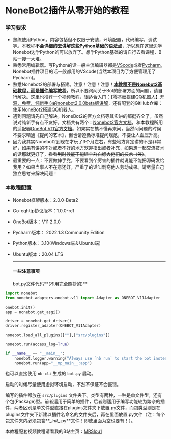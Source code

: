# NoneBot2插件从零开始的教程  

### 学习要求  

- 熟练使用Python。内容包括但不仅限于安装，环境配置，代码编写，调试等。本教程**不会详细的去讲解这些Python基础的语法点**，所以想在这里边学Nonebot边学Python的可以放弃了。想学Python基础的请自行去看课程，B站一搜一大堆。
- 熟悉常用编辑器。写Python的话一般主流编辑器都是[VScode](https://code.visualstudio.com/)或者[Pycharm](https://www.jetbrains.com/pycharm/download/#section=windows)，Nonebot插件项目的话一般都用的VScode(当然本项目为了方便管理用了Pycharm)。
- 熟悉Nonebot2的部署与搭建。注意！注意！注意！**<u>本教程不是Nonebot2基础教程，而是插件编写教程</u>**，所以不要询问关于Bot的部署方面的问题，请自行解决。这里也推荐一个视频教程，很适合入门：[【零基础搭建QQ机器人】开源、免费、纯新手向的nonebot2.0.0beta版讲解](https://www.bilibili.com/video/BV1aZ4y1f7e2)，还有配套的GitHub仓库：[使用NoneBot2搭建QQ机器人](https://github.com/Well2333/NoneBot2_NoobGuide)。
- 遇到问题请先自己解决。NoneBot2的官方文档等其实讲的都挺齐全了，虽然说对纯新手有点不友好。文档共有两个：[Nonebot2官方文档](https://v2.nonebot.dev/docs/tutorial/create-project)，和本教程所用的适配器[OneBot V11官方文档](https://github.com/botuniverse/onebot-11)。如果实在搞不懂再来问，当然问问题的时候不要求精通《提问的艺术》，但也请遵循标准提问规范，不要让人血压升高。
- 因为我其实Nonebot2到现在才玩了3个月左右，有些地方肯定讲的不是非常好，如果有讲的不对或者不好的地方欢迎指出或者补充，如果想一起交流技术的话那就更好了，~~看看到时候能不能建个群白嫖大佬们的技术（笑）~~。
- 最重要的一点：不要做伸手党，不要看到个厉害的插件就说能不能把源码发给我用？如果当事人不在意还好，严重了的话叫剽窃他人劳动成果。请尽量自己独立思考来解决问题！

### 本教程配置

- Nonebot框架版本：2.0.0-Beta2

- Go-cqhttp协议版本：1.0.0-rc1

- OneBot版本：V11 2.0.0

- Pycharm版本： 2022.1.3 Community Edition

- Python版本：3.10(Windows端＆Ubuntu端)

- Ubuntu版本：20.04 LTS

  ------

  #### 一些注意事项

  bot.py文件代码**(不用完全照抄的)**

```python
import nonebot
from nonebot.adapters.onebot.v11 import Adapter as ONEBOT_V11Adapter

onebot.init()
app = nonebot.get_asgi()

driver = nonebot.get_driver()
driver.register_adapter(ONEBOT_V11Adapter)

nonebot.load_all_plugins([""],["src/plugins"])

nonebot.run(access_log=True)

if __name__ == "__main__":
    nonebot.logger.warning("Always use `nb run` to start the bot instead of manually running!")
    nonebot.run(app="__mp_main__:app")

```

也可以直接使用 `nb-cli` 生成的 `bot.py` 启动。

启动的时候尽量使用虚拟环境启动，不然不保证不会报错。

编写的插件都放在 `src/plugins` 文件夹下。类型有两种，一种是单文件型，还有个包(Package)型。前者适用于简单的插件，后者则适用于编写功能较为繁杂的插件，两者区别是单文件型直接在plugins文件夹下放置.py文件，而包类型则是在plugins文件夹下新建以插件名命名的文件夹后，再在里面放置.py文件（注：每个包文件夹内必须包含**\__init__.py**文件！即使里面为空也要有！）。

本教程配套视频教程请看我的B站主页：[MRSlou1](https://space.bilibili.com/634651362)
